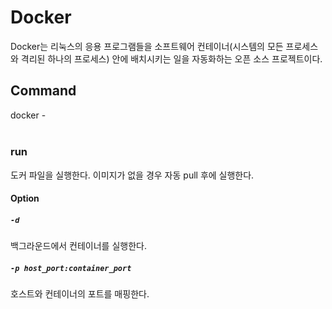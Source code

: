 # Docker

Docker는 리눅스의 응용 프로그램들을 소프트웨어 컨테이너(시스템의 모든 프로세스와 격리된 하나의 프로세스) 안에 배치시키는 일을 자동화하는 오픈 소스 프로젝트이다.



## Command

docker <command> -<option> <image>



### run

도커 파일을 실행한다. 이미지가 없을 경우 자동 pull 후에 실행한다.



#### Option

##### `-d`

백그라운드에서 컨테이너를 실행한다.

##### `-p host_port:container_port`

호스트와 컨테이너의 포트를 매핑한다.